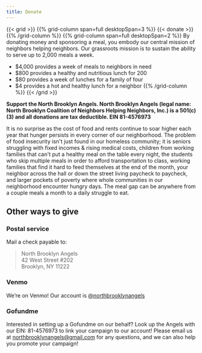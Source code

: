 ```yaml
---
title: Donate
---
```


{{< grid >}}
{{% grid-column span=full desktopSpan=3 %}}
{{< donate >}}
{{% /grid-column %}}
{{% grid-column span=full desktopSpan=2 %}}
By donating money and sponsoring a meal, you embody our central mission of neighbors helping neighbors. Our grassroots mission is to sustain the ability to serve up to 2,000 meals a week. 

* $4,000 provides a week of meals to neighbors in need
* $800 provides a healthy and nutritious lunch for 200
* $80 provides a week of lunches for a family of four
* $4 provides a hot and healthy lunch for a neighbor
{{% /grid-column %}}
{{< /grid >}}

**Support the North Brooklyn Angels. North Brooklyn Angels (legal name: North Brooklyn Coalition of Neighbors Helping Neighbors, Inc.) is a 501(c)(3) and all donations are tax deductible. EIN 81-4576973​**

It is no surprise as the cost of food and rents continue to soar higher each year that hunger persists in every corner of our neighborhood. The problem of food insecurity isn't just found in our homeless community; it is seniors struggling with fixed incomes & rising medical costs, children from working families that can't put a healthy meal on the table every night, the students who skip multiple meals in order to afford transportation to class, working families that find it hard to feed themselves at the end of the month, your neighbor across the hall or down the street living paycheck to paycheck, and larger pockets of poverty where whole communities in our neighborhood encounter hungry days. The meal gap can be anywhere from a couple meals a month to a daily struggle to eat.

## Other ways to give
 
### Postal service

Mail a check payable to:

> North Brooklyn Angels  
> 42 West Street #202  
> Brooklyn, NY 11222

### Venmo

We’re on Venmo! Our account is [@northbrooklynangels](https://venmo.com/northbrooklynangels)

### Gofundme

Interested in setting up a Gofundme on our behalf? Look up the Angels with our EIN: 81-4576973​ to link your campaign to our account! Please email us at [northbrooklynangels@gmail.com](mailto:northbrooklynangels@gmail.com) for any questions, and we can also help you promote your campaign!